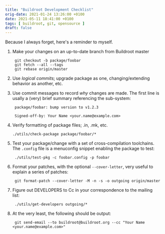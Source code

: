 ```yaml
---
title: "Buildroot Development Checklist"
orig-date: 2021-01-24 13:26:00 +0100
date: 2021-05-11 18:41:00 +0100
tags: [ buildroot, git, opensource ]
draft: false
---
```


Because I always forget, here's a reminder to myself.

1. Make your changes on an up-to-date branch from Buildroot master

        git checkout -b package/foobar
        git fetch --all --tags
        git rebase origin/master

2. Use *logical commits*; upgrade package as one, changing/extending
   behavior as another, etc.

3. Use commit messages to record *why* changes are made.  The first
   line is usally a (very) brief summary referencing the sub-system:
   
        package/foobar: bump version to v1.2.3

        Signed-off-by: Your Name <your.name@example.com>

4.  Verify formatting of package files; .in, .mk, etc.

        ./utils/check-package package/foobar/*

5. Test your package/change with a set of cross-compilation toolchains.
   The `.config` file is a menuconfig snippet enabling the package to
   test:

        ./utils/test-pkg -c foobar.config -p foobar

6. Format your patches, with the optional `--cover-letter`, very useful
   to explain a series of patches:

        git format-patch --cover-letter -M -n -s -o outgoing origin/master

7. Figure out DEVELOPERS to Cc in your correspondence to the mailing list:

        ./utils/get-developers outgoing/*

8. At the very least, the following should be output:

        git send-email --to buildroot@buildroot.org --cc "Your Name <your.name@example.com>"

